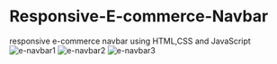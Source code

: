 # Responsive-E-commerce-Navbar
responsive e-commerce navbar using HTML,CSS and JavaScript
![e-navbar1](https://user-images.githubusercontent.com/105452272/204096280-d5468ee3-8c58-450a-b9b8-fa48cb29a66e.jpg)
![e-navbar2](https://user-images.githubusercontent.com/105452272/204096281-39bd9097-b3b3-4a0b-ae44-f6c69b35dd80.jpg)
![e-navbar3](https://user-images.githubusercontent.com/105452272/204096283-fef31613-4f22-4051-89be-dc580805a180.jpg)
